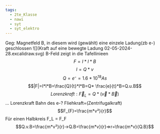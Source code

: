 ```yaml
---
tags:
  - 2te_Klasse
  - nawi
  - syt
  - syt_elektro
---
```

Geg: Magnetfeld B, in diesem wird (gewählt) eine einzele Ladung(zb e-) geschlossen
![](Kraft auf eine bewegte Ladung 02-05-2024-28.excalidraw.svg)
B-Feld zeigt in die Tafellinieen
$$F=I*l*B$$
$$I=Q*v$$$$Q=e⁻=1.6*10^{18}As$$
$$|F|=I*l*B=\frac{Q}{t}*l*B=Q* \frac{e}{t}*B=Q.u.B$$
$$Lorenzkraft: \vec{F}_{L}=Q*(\vec{v}*\vec{B})$$ ... Lorenzkraft
Bahn des e-?
Fliehkraft=(Zentrifugalkraft)
$$F_{F}=\frac{m*v²}{r}$$
Für einen Halbkreis F_L = F_F
$$Q.v.B=\frac{m*v²}{r}→Q.B=\frac{m*v}{r}⇒r=\frac{m*v}{Q.B}$$